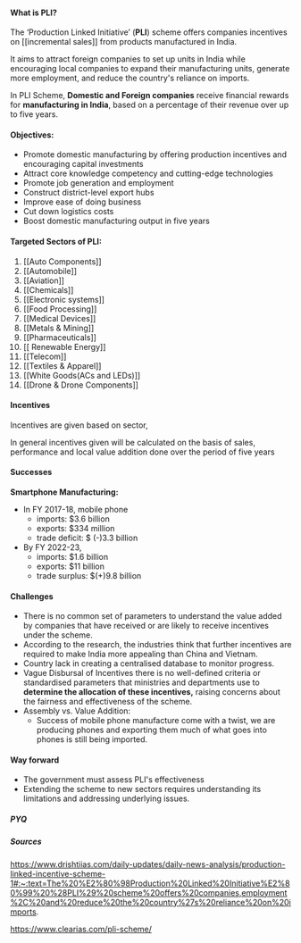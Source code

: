 #### What is PLI?
The ‘Production Linked Initiative’ (**PLI**) scheme offers companies incentives on [[incremental sales]] from products manufactured in India. 

It aims to attract foreign companies to set up units in India while encouraging local companies to expand their manufacturing units, generate more employment, and reduce the country's reliance on imports.

In PLI Scheme, **Domestic and Foreign companies** receive financial rewards for **manufacturing in India**, based on a percentage of their revenue over up to five years.

#### Objectives:
- Promote domestic manufacturing by offering production incentives and encouraging capital investments
- Attract core knowledge competency and cutting-edge technologies
- Promote job generation and employment
- Construct district-level export hubs
- Improve ease of doing business
- Cut down logistics costs
- Boost domestic manufacturing output in five years

#### Targeted Sectors of PLI:
1. [[Auto Components]]
2. [[Automobile]]
3. [[Aviation]]
4. [[Chemicals]]
5. [[Electronic systems]]
6. [[Food Processing]]
7. [[Medical Devices]]
8. [[Metals & Mining]]
9. [[Pharmaceuticals]]
10. [[ Renewable Energy]]
11. [[Telecom]]
12. [[Textiles & Apparel]]
13. [[White Goods(ACs and LEDs)]]
14. [[Drone & Drone Components]]

#### Incentives
Incentives are given based on sector, 

In general incentives given will be calculated on the basis of sales, performance and local value addition done over the period of five years
#### Successes
**Smartphone Manufacturing:**
   - In FY 2017-18, mobile phone 
	   - imports: $3.6 billion 
	   - exports: $334 million 
	   - trade deficit: $ (-)3.3 billion
   - By FY 2022-23, 
	   - imports: $1.6 billion
	   - exports: $11 billion 
	   - trade surplus: $(+)9.8 billion
#### Challenges
- There is no common set of parameters to understand the value added by companies that have received or are likely to receive incentives under the scheme.
- According to the research, the industries think that further incentives are required to make India more appealing than China and Vietnam.
- Country lack in creating a centralised database to monitor progress.
- Vague Disbursal of Incentives there is no well-defined criteria or standardised parameters that ministries and departments use to **determine the allocation of these incentives,** raising concerns about the fairness and effectiveness of the scheme.
- Assembly vs. Value Addition:
	- Success of mobile phone manufacture come with a twist, we are producing phones and exporting them much of what goes into phones is still being imported.

#### Way forward
- The government must assess PLI's effectiveness
- Extending the scheme to new sectors requires understanding its limitations and addressing underlying issues.

##### PYQ
##### Sources
https://www.drishtiias.com/daily-updates/daily-news-analysis/production-linked-incentive-scheme-1#:~:text=The%20%E2%80%98Production%20Linked%20Initiative%E2%80%99%20%28PLI%29%20scheme%20offers%20companies,employment%2C%20and%20reduce%20the%20country%27s%20reliance%20on%20imports.

https://www.clearias.com/pli-scheme/
